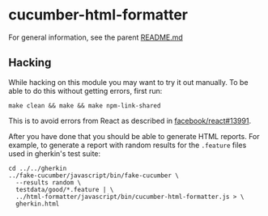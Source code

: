 # cucumber-html-formatter

For general information, see the parent [README.md](../README.md)

## Hacking

While hacking on this module you may want to try it out manually. To be able to
do this without getting errors, first run:

    make clean && make && make npm-link-shared

This is to avoid errors from React as described in [facebook/react#13991](https://github.com/facebook/react/issues/13991).

After you have done that you should be able to generate HTML reports. For example,
to generate a report with random results for the `.feature` files used in gherkin's
test suite:

```
cd ../../gherkin
../fake-cucumber/javascript/bin/fake-cucumber \
  --results random \
  testdata/good/*.feature | \
  ../html-formatter/javascript/bin/cucumber-html-formatter.js > \
  gherkin.html
```
